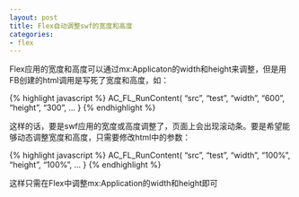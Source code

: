 ```yaml
---
layout: post
title: Flex自动调整swf的宽度和高度
categories:
- flex
---
```

Flex应用的宽度和高度可以通过mx:Applicaton的width和height来调整，但是用FB创建的html调用是写死了宽度和高度，如：

{% highlight javascript %}
AC_FL_RunContent(
  “src”, “test”,
  “width”, “600”,
  “height”, “300”,
  ...
}
{% endhighlight %}

这样的话，要是swf应用的宽度或高度调整了，页面上会出现滚动条。要是希望能够动态调整宽度和高度，只需要修改html中的参数：

{% highlight javascript %}
AC_FL_RunContent(
  “src”, “test”,
  “width”, “100%”,
  “height”, “100%”,
  ...
}
{% endhighlight %}

这样只需在Flex中调整mx:Application的width和height即可

